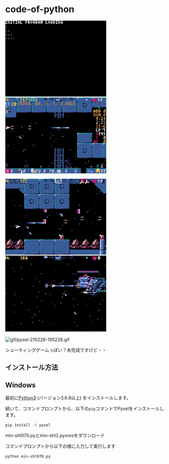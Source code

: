 # code-of-python
![gif/pyxel-210222-065611.gif](gif/pyxel-210222-065611.gif)
![gif/pyxel-210222-065611.gif](gif/pyxel-210222-065917.gif)

![gif/pyxel-210226-194506.gif](gif/pyxel-210226-194506.gif)
![gif/pyxel-210226-194639.gif](gif/pyxel-210226-194639.gif)

![gif/pyxel-210226-195228.gif](gif/pyxel-210226-195228.gif)

シューティングゲームっぽい？未完成ですけど・・

## インストール方法
## Windows



最初に[Python3](https://www.python.org/) (バージョン3.6.8以上) をインストールします。

続いて、コマンドプロンプトから、以下の`pip`コマンドでPyxelをインストールします。

```sh
pip install -U pyxel
```
min-sht070.pyとmin-sht2.pyxresをダウンロード

コマンドプロンプトから以下の様に入力して実行します

```sh
python min-sht070.py
```


